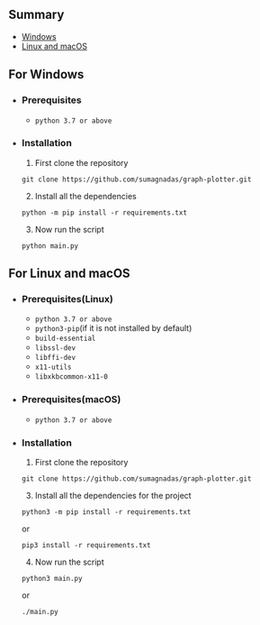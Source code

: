 ## Summary
- [Windows](#for-windows)
- [Linux and macOS](#for-linux-and-macos)

## For Windows
- ### Prerequisites
  - `python 3.7 or above`
- ### Installation
  1. First clone the repository
    ```
    git clone https://github.com/sumagnadas/graph-plotter.git
    ```
  2. Install all the dependencies
    ```
    python -m pip install -r requirements.txt
    ```
  3. Now run the script
    ```
    python main.py
    ```

## For Linux and macOS
  - ### Prerequisites(Linux)
    - `python 3.7 or above`
    - `python3-pip`(if it is not installed by default)
    - `build-essential`
    - `libssl-dev`
    - `libffi-dev`
    - `x11-utils`
    - `libxkbcommon-x11-0`
  - ### Prerequisites(macOS)
    - `python 3.7 or above`
  - ### Installation
    1. First clone the repository
    ```
    git clone https://github.com/sumagnadas/graph-plotter.git
    ```
    3. Install all the dependencies for the project
    ```
    python3 -m pip install -r requirements.txt
    ```
    or
    ```
    pip3 install -r requirements.txt
    ```
    4. Now run the script
    ```
    python3 main.py
    ```
    or
    ```
    ./main.py
    ```
